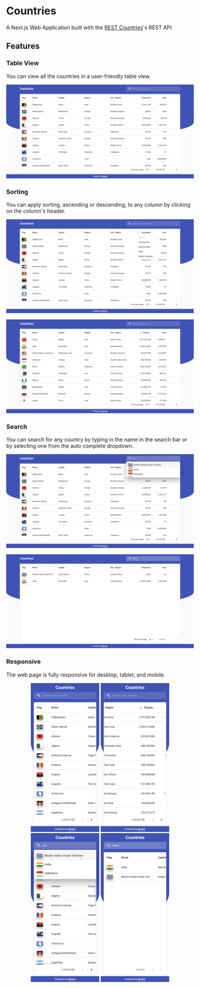 # Countries

A Next.js Web Application built with the [REST Countries](https://restcountries.eu)'s REST API

## Features

### Table View

You can view all the countries in a user-friendly table view.

<p align="center">
    <img src="_screenshots/main.png" style="max-height: 400px;">
</p>

### Sorting

You can apply sorting, ascending or descending, to any column by clicking on the column's header.

<p align="center">
    <img src="_screenshots/sorting_preview.png" style="max-height: 400px;">
</p>

<p align="center">
    <img src="_screenshots/sorting.png" style="max-height: 400px;">
</p>

### Search

You can search for any country by typing in the name in the search bar or by selecting one from the auto complete dropdown.

<p align="center">
    <img src="_screenshots/search_preview.png" style="max-height: 400px;">
</p>

<p align="center">
    <img src="_screenshots/search.png" style="max-height: 400px;">
</p>

### Responsive

The web page is fully responsive for desktop, tablet, and mobile.

<p align="center">
    <img src="_screenshots/main_mobile.png" style="max-height: 400px;">
    <img src="_screenshots/sorting_mobile.png" style="max-height: 400px;">
    <img src="_screenshots/search_preview_mobile.png" style="max-height: 400px;">
    <img src="_screenshots/search_mobile.png" style="max-height: 400px;">
</p>
